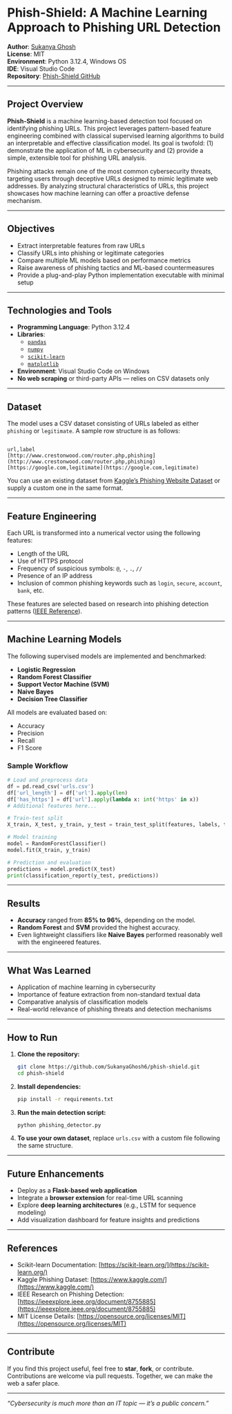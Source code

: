 # Phish-Shield: A Machine Learning Approach to Phishing URL Detection

**Author**: [Sukanya Ghosh](https://github.com/SukanyaGhosh6)  
**License**: MIT  
**Environment**: Python 3.12.4, Windows OS  
**IDE**: Visual Studio Code  
**Repository**: [Phish-Shield GitHub](https://github.com/SukanyaGhosh6/phish-shield)



---

##  Project Overview

**Phish-Shield** is a machine learning-based detection tool focused on identifying phishing URLs. This project leverages pattern-based feature engineering combined with classical supervised learning algorithms to build an interpretable and effective classification model. Its goal is twofold: (1) demonstrate the application of ML in cybersecurity and (2) provide a simple, extensible tool for phishing URL analysis.

Phishing attacks remain one of the most common cybersecurity threats, targeting users through deceptive URLs designed to mimic legitimate web addresses. By analyzing structural characteristics of URLs, this project showcases how machine learning can offer a proactive defense mechanism.

---

##  Objectives

- Extract interpretable features from raw URLs
- Classify URLs into phishing or legitimate categories
- Compare multiple ML models based on performance metrics
- Raise awareness of phishing tactics and ML-based countermeasures
- Provide a plug-and-play Python implementation executable with minimal setup

---

##  Technologies and Tools

- **Programming Language**: Python 3.12.4  
- **Libraries**:
  - [`pandas`](https://pandas.pydata.org/)
  - [`numpy`](https://numpy.org/)
  - [`scikit-learn`](https://scikit-learn.org/stable/)
  - [`matplotlib`](https://matplotlib.org/)
- **Environment**: Visual Studio Code on Windows
- **No web scraping** or third-party APIs — relies on CSV datasets only

---

##  Dataset

The model uses a CSV dataset consisting of URLs labeled as either `phishing` or `legitimate`. A sample row structure is as follows:

```

url,label
[http://www.crestonwood.com/router.php,phishing](http://www.crestonwood.com/router.php,phishing)
[https://google.com,legitimate](https://google.com,legitimate)

````

You can use an existing dataset from [Kaggle’s Phishing Website Dataset](https://www.kaggle.com/datasets) or supply a custom one in the same format.

---

##  Feature Engineering

Each URL is transformed into a numerical vector using the following features:

- Length of the URL
- Use of HTTPS protocol
- Frequency of suspicious symbols: `@`, `-`, `.`, `//`
- Presence of an IP address
- Inclusion of common phishing keywords such as `login`, `secure`, `account`, `bank`, etc.

These features are selected based on research into phishing detection patterns ([IEEE Reference](https://ieeexplore.ieee.org/document/8755885)).

---

##  Machine Learning Models

The following supervised models are implemented and benchmarked:

- **Logistic Regression**
- **Random Forest Classifier**
- **Support Vector Machine (SVM)**
- **Naive Bayes**
- **Decision Tree Classifier**

All models are evaluated based on:

- Accuracy
- Precision
- Recall
- F1 Score

###  Sample Workflow

```python
# Load and preprocess data
df = pd.read_csv('urls.csv')
df['url_length'] = df['url'].apply(len)
df['has_https'] = df['url'].apply(lambda x: int('https' in x))
# Additional features here...

# Train-test split
X_train, X_test, y_train, y_test = train_test_split(features, labels, test_size=0.2)

# Model training
model = RandomForestClassifier()
model.fit(X_train, y_train)

# Prediction and evaluation
predictions = model.predict(X_test)
print(classification_report(y_test, predictions))
````

---

##  Results

* **Accuracy** ranged from **85% to 96%**, depending on the model.
* **Random Forest** and **SVM** provided the highest accuracy.
* Even lightweight classifiers like **Naive Bayes** performed reasonably well with the engineered features.

---

##  What Was Learned

* Application of machine learning in cybersecurity
* Importance of feature extraction from non-standard textual data
* Comparative analysis of classification models
* Real-world relevance of phishing threats and detection mechanisms

---

##  How to Run

1. **Clone the repository:**

   ```bash
   git clone https://github.com/SukanyaGhosh6/phish-shield.git
   cd phish-shield
   ```

2. **Install dependencies:**

   ```bash
   pip install -r requirements.txt
   ```

3. **Run the main detection script:**

   ```bash
   python phishing_detector.py
   ```

4. **To use your own dataset**, replace `urls.csv` with a custom file following the same structure.

---

##  Future Enhancements

* Deploy as a **Flask-based web application**
* Integrate a **browser extension** for real-time URL scanning
* Explore **deep learning architectures** (e.g., LSTM for sequence modeling)
* Add visualization dashboard for feature insights and predictions

---

##  References

* Scikit-learn Documentation: [https://scikit-learn.org/](https://scikit-learn.org/)
* Kaggle Phishing Dataset: [https://www.kaggle.com/](https://www.kaggle.com/)
* IEEE Research on Phishing Detection: [https://ieeexplore.ieee.org/document/8755885](https://ieeexplore.ieee.org/document/8755885)
* MIT License Details: [https://opensource.org/licenses/MIT](https://opensource.org/licenses/MIT)

---

##  Contribute

If you find this project useful, feel free to **star**, **fork**, or contribute. Contributions are welcome via pull requests. Together, we can make the web a safer place.

---

*“Cybersecurity is much more than an IT topic — it’s a public concern.”*

